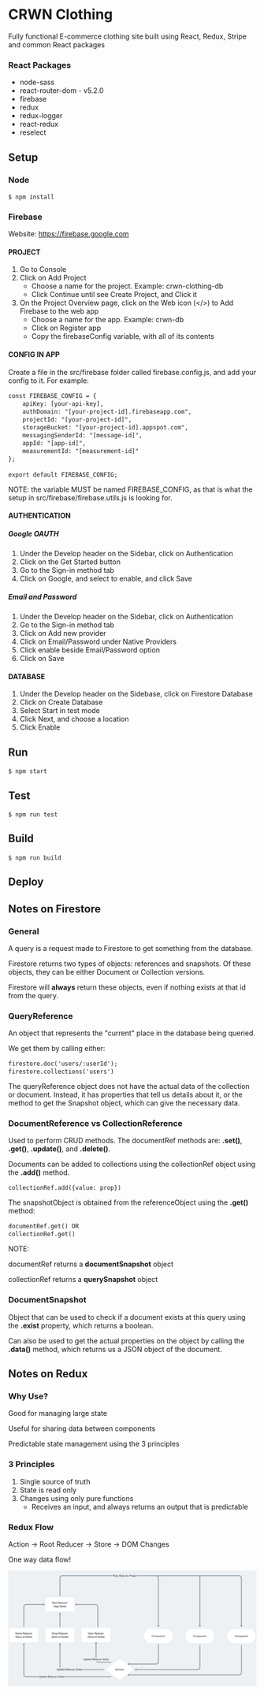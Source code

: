 # CRWN Clothing

Fully functional E-commerce clothing site built using React, Redux, Stripe and common React packages

### React Packages

- node-sass
- react-router-dom - v5.2.0
- firebase
- redux
- redux-logger
- react-redux
- reselect

## Setup

### Node

    $ npm install

### Firebase

Website: https://firebase.google.com

#### PROJECT

1. Go to Console
2. Click on Add Project
   - Choose a name for the project. Example: crwn-clothing-db
   - Click Continue until see Create Project, and Click it
3. On the Project Overview page, click on the Web icon (</>) to Add Firebase to the web app
   - Choose a name for the app. Example: crwn-db
   - Click on Register app
   - Copy the firebaseConfig variable, with all of its contents

#### CONFIG IN APP

Create a file in the src/firebase folder called firebase.config.js, and add your config to it. For example:

    const FIREBASE_CONFIG = {
        apiKey: [your-api-key],
        authDomain: "[your-project-id].firebaseapp.com",
        projectId: "[your-project-id]",
        storageBucket: "[your-project-id].appspot.com",
        messagingSenderId: "[message-id]",
        appId: "[app-id]",
        measurementId: "[measurement-id]"
    };

    export default FIREBASE_CONFIG;

NOTE: the variable MUST be named FIREBASE_CONFIG, as that is what the setup in src/firebase/firebase.utils.js is looking for.

#### AUTHENTICATION

##### Google OAUTH

1. Under the Develop header on the Sidebar, click on Authentication
2. Click on the Get Started button
3. Go to the Sign-in method tab
4. Click on Google, and select to enable, and click Save

##### Email and Password

1. Under the Develop header on the Sidebar, click on Authentication
2. Go to the Sign-in method tab
3. Click on Add new provider
4. Click on Email/Password under Native Providers
5. Click enable beside Email/Password option
6. Click on Save

#### DATABASE

1. Under the Develop header on the Sidebase, click on Firestore Database
2. Click on Create Database
3. Select Start in test mode
4. Click Next, and choose a location
5. Click Enable

## Run

    $ npm start

## Test

    $ npm run test

## Build

    $ npm run build

## Deploy

## Notes on Firestore

### General

A query is a request made to Firestore to get something from the database.

Firestore returns two types of objects: references and snapshots. Of these objects, they can be either Document or Collection versions.

Firestore will **always** return these objects, even if nothing exists at that id from the query.

### QueryReference

An object that represents the "current" place in the database being queried.

We get them by calling either:

    firestore.doc('users/:userId');
    firestore.collections('users')

The queryReference object does not have the actual data of the collection or document. Instead, it has properties that tell us details about it, or the method to get the Snapshot object, which can give the necessary data.

### DocumentReference vs CollectionReference

Used to perform CRUD methods. The documentRef methods are: **.set()**, **.get()**, **.update()**, and **.delete()**.

Documents can be added to collections using the collectionRef object using the **.add()** method.

    collectionRef.add({value: prop})

The snapshotObject is obtained from the referenceObject using the **.get()** method:

    documentRef.get() OR
    collectionRef.get()

NOTE:

documentRef returns a **documentSnapshot** object

collectionRef returns a **querySnapshot** object

### DocumentSnapshot

Object that can be used to check if a document exists at this query using the **.exist** property, which returns a boolean.

Can also be used to get the actual properties on the object by calling the **.data()** method, which returns us a JSON object of the document.

## Notes on Redux

### Why Use?

Good for managing large state

Useful for sharing data between components

Predictable state management using the 3 principles

### 3 Principles

1. Single source of truth
2. State is read only
3. Changes using only pure functions
   - Receives an input, and always returns an output that is predictable

### Redux Flow

Action -> Root Reducer -> Store -> DOM Changes

One way data flow!

![Redux Flow](/redux-flow.png 'Redux Flow')
